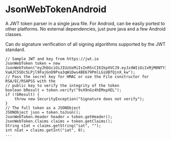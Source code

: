 # JsonWebTokenAndroid
A JWT token parser in a single java file. For Android, can be easily ported to other platforms. No external dependencies, just pure java and a few Android classes.

Can do signature verification of all signing algorithms supported by the JWT standard.

    // Sample JWT and key from https://jwt.io
    JsonWebToken token = new JsonWebToken("eyJhbGciOiJIUzUxMiIsInR5cCI6IkpXVCJ9.eyJzdWIiOiIxMjM0NTY3ODkwIiwibmFtZSI6IkpvaG4gRG9lIiwiaWF0IjoxNTE2MjM5MDIyfQ.gMk5N93RwgOHNH1biixLlfgMclA_FWK-VaAJC5SDc5LPjl9FajGnD9Pxa3qWiDws4BE679PmlLGiUBfQjnX_kw");
    // Pass the secret key for HMAC or use the File constructor for RSA/EC/RSAPSS with the
    // public key to verify the integrity of the token
    boolean bResult = token.verify("9sX9nGz4hEMxpXEL");
    if (!bResult) {
        throw new SecurityException("Signature does not verify");
    }
    // The full token as a JSONObject
    JSONObject json = token.toJson();
    JsonWebToken.Header header = token.getHeader();
    JsonWebToken.Claims claims = token.getClaims();
    String sIat = claims.getString("iat", "");
    int nIat = claims.getInt("iat", 0);
    ...
